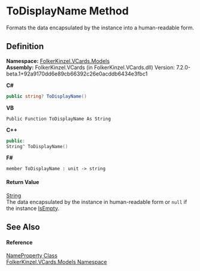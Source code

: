 # ToDisplayName Method


Formats the data encapsulated by the instance into a human-readable form.



## Definition
**Namespace:** <a href="10623553-9342-5b8f-9df4-6e7d1075f3df.md">FolkerKinzel.VCards.Models</a>  
**Assembly:** FolkerKinzel.VCards (in FolkerKinzel.VCards.dll) Version: 7.2.0-beta.1+92a9170dd6e89cb66392c26e0acddb6434e3fbc1

**C#**
``` C#
public string? ToDisplayName()
```
**VB**
``` VB
Public Function ToDisplayName As String
```
**C++**
``` C++
public:
String^ ToDisplayName()
```
**F#**
``` F#
member ToDisplayName : unit -> string 
```



#### Return Value
<a href="https://learn.microsoft.com/dotnet/api/system.string" target="_blank" rel="noopener noreferrer">String</a>  
The data encapsulated by the instance in human-readable form or `null` if the instance <a href="25d3fae1-7514-c9d8-470d-983aecab6bdd.md">IsEmpty</a>.

## See Also


#### Reference
<a href="05694799-3c12-68af-73de-f9a8cb4807af.md">NameProperty Class</a>  
<a href="10623553-9342-5b8f-9df4-6e7d1075f3df.md">FolkerKinzel.VCards.Models Namespace</a>  
